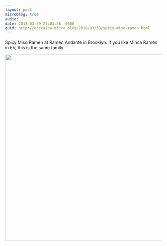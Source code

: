 ```yaml
---
layout: post
microblog: true
audio: 
date: 2018-03-29 23:03:38 -0500
guid: http://ericalba.micro.blog/2018/03/30/spicy-miso-ramen.html
---
```

Spicy Miso Ramen at Ramen Andante in Brooklyn. If you like Minca Ramen in EV, this is the same family.

<img src="http://micro.ericalba.com/uploads/2018/82c727f5dc.jpg" width="600" height="600" />
